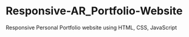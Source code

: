 # Responsive-AR_Portfolio-Website
Responsive Personal Portfolio website using HTML, CSS, JavaScript 
